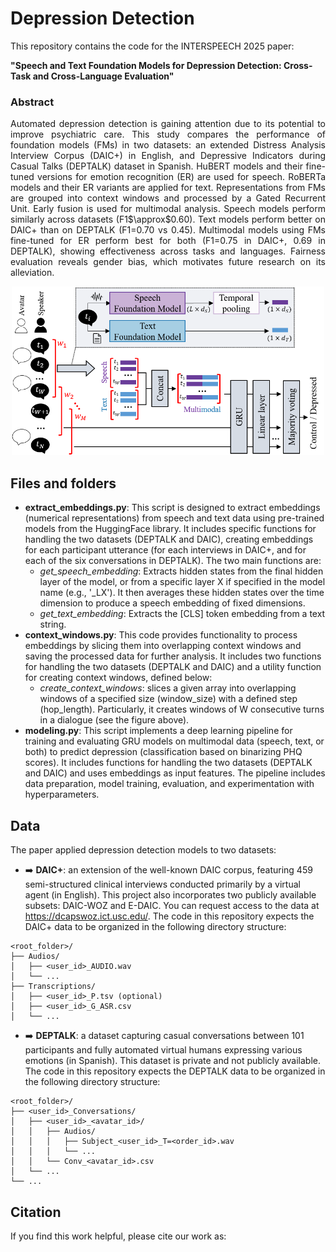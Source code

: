 # Depression Detection
This repository contains the code for the INTERSPEECH 2025 paper: 

**"Speech and Text Foundation Models for Depression Detection: Cross-Task and Cross-Language Evaluation"**

### Abstract

<p align="justify">
Automated depression detection is gaining attention due to its potential to improve psychiatric care. This study compares the performance of foundation models (FMs) in two datasets: an extended Distress Analysis Interview Corpus (DAIC+) in English, and Depressive Indicators during Casual Talks (DEPTALK) dataset in Spanish. HuBERT models and their fine-tuned versions for emotion recognition (ER) are used for speech. RoBERTa models and their ER variants are applied for text. Representations from FMs are grouped into context windows and processed by a Gated Recurrent Unit. Early fusion is used for multimodal analysis. Speech models perform similarly across datasets (F1$\approx$0.60). Text models perform better on DAIC+ than on DEPTALK (F1=0.70 vs 0.45). Multimodal models using FMs fine-tuned for ER perform best for both (F1=0.75 in DAIC+, 0.69 in DEPTALK), showing effectiveness across tasks and languages. Fairness evaluation reveals gender bias, which motivates future research on its alleviation. 
</p>

<p align="center">
  <img src="method.png" alt="Method" width="500"/>
</p>


## Files and folders
* **extract_embeddings.py**: This script is designed to extract embeddings (numerical representations) from speech and text data using pre-trained models from the HuggingFace library. It includes specific functions for handling the two datasets (DEPTALK and DAIC), creating embeddings for each participant utterance (for each interviews in DAIC+, and for each of the six conversations in DEPTALK). The two main functions are:
  * *get_speech_embedding*: Extracts hidden states from the final hidden layer of the model, or from a specific layer X if specified in the model name (e.g., '_LX'). It then averages these hidden states over the time dimension to produce a speech embedding of fixed dimensions.
  * *get_text_embedding*: Extracts the [CLS] token embedding from a text string.
* **context_windows.py**: This code provides functionality to process embeddings by slicing them into overlapping context windows and saving the processed data for further analysis. It includes two functions for handling the two datasets (DEPTALK and DAIC) and a utility function for creating context windows, defined below:
  * *create_context_windows*: slices a given array into overlapping windows of a specified size (window_size) with a defined step (hop_length). Particularly, it creates windows of W consecutive turns in a dialogue (see the figure above).
* **modeling.py**: This script implements a deep learning pipeline for training and evaluating GRU models on multimodal data (speech, text, or both) to predict depression (classification based on binarizing PHQ scores). It includes functions for handling the two datasets (DEPTALK and DAIC) and uses embeddings as input features. The pipeline includes data preparation, model training, evaluation, and experimentation with hyperparameters.

<!-- * requirements.txt: required packages to be installed. -->

## Data
The paper applied depression detection models to two datasets:
* ➡️ **DAIC+**: an extension of the well-known DAIC corpus, featuring 459 semi-structured clinical interviews conducted primarily by a virtual agent (in English). This project also incorporates two publicly available subsets: DAIC-WOZ and E-DAIC. You can request access to the data at https://dcapswoz.ict.usc.edu/. The code in this repository expects the DAIC+ data to be organized in the following directory structure:
```
<root_folder>/
├── Audios/
│   ├── <user_id>_AUDIO.wav
│   └── ...
├── Transcriptions/
│   ├── <user_id>_P.tsv (optional)
│   ├── <user_id>_G_ASR.csv
│   └── ...
```

* ➡️ **DEPTALK**: a dataset capturing casual conversations between 101 participants and fully automated virtual humans expressing various emotions (in Spanish). This dataset is private and not publicly available. The code in this repository expects the DEPTALK data to be organized in the following directory structure:
```
<root_folder>/
├── <user_id>_Conversations/
│   ├── <user_id>_<avatar_id>/
│   │   ├── Audios/
│   │   │   ├── Subject_<user_id>_T=<order_id>.wav
│   │   │   └── ...
│   │   └── Conv_<avatar_id>.csv
│   └── ... 
└── ...
```

## Citation
If you find this work helpful, please cite our work as:

<!--
Gómez-Zaragozá, L., Marín-Morales, J., Alcañiz, M., Soleymani, M. (2025) Speech and Text Foundation Models for Depression Detection: Cross-Task and Cross-Language Evaluation. Proc. INTERSPEECH 2025, XXXX-XXXX, doi: 

```
 @inproceedings{gomezzaragoza23_interspeech,
  author={Lucía Gómez-Zaragozá and Simone Wills and Cristian Tejedor-Garcia and Javier Marín-Morales and Mariano Alcañiz and Helmer Strik},
  title={{Alzheimer Disease Classification through ASR-based Transcriptions: Exploring the Impact of Punctuation and Pauses}},
  year=2023,
  booktitle={Proc. INTERSPEECH 2023},
  pages={2403--2407},
  doi={10.21437/Interspeech.2023-1734}
}
```

-->
